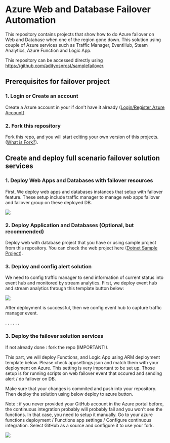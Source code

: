 # Azure Web and Database Failover Automation

This repository contains projects that show how to do Azure failover on Web and Database when one of the region gone down.
This solution using couple of Azure services such as Traffic Manager, EventHub, Steam Analytics, Azure Function and Logic App.

This repository can be accessed directly using https://github.com/adityosnrost/samplefailover.

## Prerequisites for failover project

### 1. Login or Create an account

Create a Azure account in your if don't have it already ([Login/Register Azure Account](https://azure.microsoft.com/en-us/free/)).

### 2. Fork this repository

Fork this repo, and you will start editing your own version of this projects. ([What is Fork?](https://help.github.com/en/github/getting-started-with-github/fork-a-repo)).

## Create and deploy full scenario failover solution services

### 1. Deploy Web Apps and Databases with failover resources 

First, We deploy web apps and databases instances that setup with failover feature. 
These setup include traffic manager to manage web apps failover and failover group on these deployed DB.

<a href="https://portal.azure.com/#create/Microsoft.Template/uri/https%3A%2F%2Fraw.githubusercontent.com%2FAzure-Samples%2Fmedia-services-v3-dotnet-core-functions-integration%2Fmaster%2Fazuredeploy.json" target="_blank"><img src="http://azuredeploy.net/deploybutton.png"/></a>

### 2. Deploy Application and Databases (Optional, but recommended)

Deploy web with database project that you have or using sample project from this repository. 
You can check the web project here ([Dotnet Sample Project](https://github.com/adityosnrost/samplefailover/tree/master/WebApiDrDemoCS)).

### 3. Deploy and config alert solution

We need to config traffic manager to send information of current status into event hub and monitored by stream analytics.
First, we deploy event hub and stream analytics through this template button below:

<a href="https://portal.azure.com/#create/Microsoft.Template/uri/https%3A%2F%2Fraw.githubusercontent.com%2FAzure-Samples%2Fmedia-services-v3-dotnet-core-functions-integration%2Fmaster%2Fazuredeploy.json" target="_blank"><img src="http://azuredeploy.net/deploybutton.png"/></a>

After deployment is successful, then we config event hub to capture traffic manager event.

. . . . . .

### 3. Deploy the failover solution services

If not already done : fork the repo (IMPORTANT!).

This part, we will deploy Functions, and Logic App using ARM deployment template below. 
Please check appsettings.json and match them with your deployment on Azure. This setting is very important to be set up. 
Those setup is for running scripts on web failover event that occured and sending alert / do failover on DB.

Make sure that your changes is commited and push into your repository. Then deploy the solution using below deploy to azure button.

Note : if you never provided your GitHub account in the Azure portal before, the continuous integration probably will probably fail and you won't see the functions. In that case, you need to setup it manually. Go to your azure functions deployment / Functions app settings / Configure continuous integration. Select GitHub as a source and configure it to use your fork.

<a href="https://portal.azure.com/#create/Microsoft.Template/uri/https%3A%2F%2Fraw.githubusercontent.com%2FAzure-Samples%2Fmedia-services-v3-dotnet-core-functions-integration%2Fmaster%2Fazuredeploy.json" target="_blank"><img src="http://azuredeploy.net/deploybutton.png"/></a>
